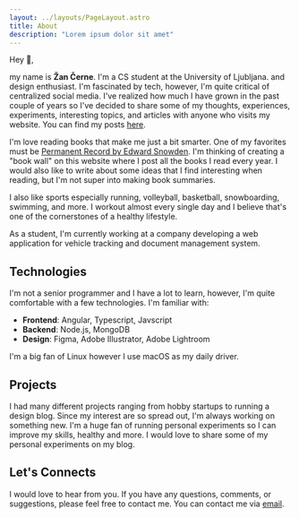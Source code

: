 ```yaml
---
layout: ../layouts/PageLayout.astro
title: About
description: "Lorem ipsum dolor sit amet"
---
```


Hey 👋,

my name is **Žan Černe**. I'm a CS student at the University of Ljubljana. and design enthusiast. I'm fascinated by tech, however, I'm quite critical of centralized social media. I've realized how much I have grown in the past couple of years so I've decided to share some of my thoughts, experiences, experiments, interesting topics, and articles with anyone who visits my website. You can find my posts [here](https://cernezan.com/posts/).

I'm love reading books that make me just a bit smarter. One of my favorites must be [Permanent Record by Edward Snowden](https://www.goodreads.com/book/show/46223297-permanent-record?ac=1&from_search=true&qid=yQ0UUnciLj&rank=1). I'm thinking of creating a "book wall" on this website where I post all the books I read every year. I would also like to write about some ideas that I find interesting when reading, but I'm not super into making book summaries.

I also like sports especially running, volleyball, basketball, snowboarding, swimming, and more. I workout almost every single day and I believe that's one of the cornerstones of a healthy lifestyle.

As a student, I'm currently working at a company developing a web application for vehicle tracking and document management system.

## Technologies

I'm not a senior programmer and I have a lot to learn, however, I'm quite comfortable with a few technologies. I'm familiar with:

-   **Frontend**: Angular, Typescript, Javscript
-   **Backend**: Node.js, MongoDB
-   **Design**: Figma, Adobe Illustrator, Adobe Lightroom

I'm a big fan of Linux however I use macOS as my daily driver.

## Projects

I had many different projects ranging from hobby startups to running a design blog. Since my interest are so spread out, I'm always working on something new. I'm a huge fan of running personal experiments so I can improve my skills, healthy and more. I would love to share some of my personal experiments on my blog.

## Let's Connects

I would love to hear from you. If you have any questions, comments, or suggestions, please feel free to contact me. You can contact me via [email](https://cernezan.com/contact/).

